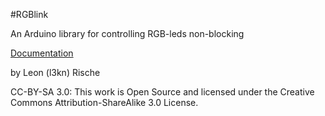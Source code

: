 #RGBlink

An Arduino library for controlling RGB-leds non-blocking

[Documentation](docs.l3kn.de/RGBlink/)


by Leon (l3kn) Rische

CC-BY-SA 3.0: This work is Open Source and licensed under the Creative Commons Attribution-ShareAlike 3.0 License.
